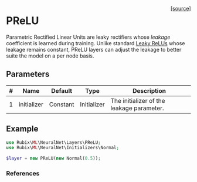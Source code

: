 <span style="float:right;"><a href="https://github.com/RubixML/ML/blob/master/src/NeuralNet/Layers/PReLU.php">[source]</a></span>

# PReLU
Parametric Rectified Linear Units are leaky rectifiers whose *leakage* coefficient is learned during training. Unlike standard [Leaky ReLUs](https://docs.rubixml.com/neural-network/activation-functions/leaky-relu.html) whose leakage remains constant, PReLU layers can adjust the leakage to better suite the model on a per node basis.

## Parameters
| # | Name | Default | Type | Description |
|---|---|---|---|---|
| 1 | initializer | Constant | Initializer | The initializer of the leakage parameter. |

## Example
```php
use Rubix\ML\NeuralNet\Layers\PReLU;
use Rubix\ML\NeuralNet\Initializers\Normal;

$layer = new PReLU(new Normal(0.5));
```

### References
[^1]: K. He et al. (2015). Delving Deep into Rectifiers: Surpassing Human-Level Performance on ImageNet Classification.